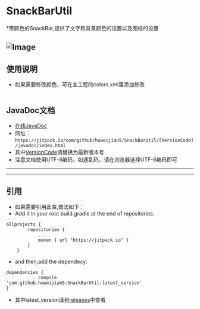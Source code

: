 # SnackBarUtil
*带颜色的SnackBar,提供了文字和背景颜色的设置以及图标的设置

 ![Image](https://github.com/huweijian5/SnackBarUtil/blob/master/screenshots/device-2016-11-30-162154.mp4_1480494504.gif)
---
## 使用说明
* 如果需要修改颜色，可在主工程的colors.xml里添加修改
```
```


## JavaDoc文档

* [在线JavaDoc](https://jitpack.io/com/github/huweijian5/SnackBarUtil/1.0.1/javadoc/index.html)
* 网址：`https://jitpack.io/com/github/huweijian5/SnackBarUtil/[VersionCode]/javadoc/index.html`
* 其中[VersionCode](https://github.com/huweijian5/SnackBarUtil/releases)请替换为最新版本号
* 注意文档使用UTF-8编码，如遇乱码，请在浏览器选择UTF-8编码即可

---

---
## 引用

* 如果需要引用此库,做法如下：
* Add it in your root build.gradle at the end of repositories:
```
allprojects {
		repositories {
			...
			maven { url "https://jitpack.io" }
		}
	}
```	
* and then,add the dependecy:
```
dependencies {
	        compile 'com.github.huweijian5:SnackBarUtil:latest_version'
}
```
* 其中latest_version请到[releases](https://github.com/huweijian5/SnackBarUtil/releases)中查看
